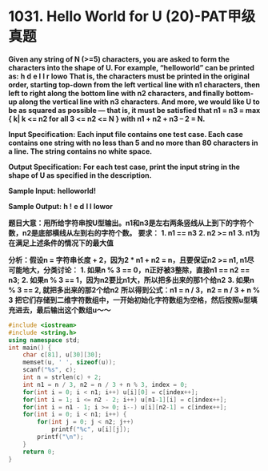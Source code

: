 # 1031. Hello World for U (20)-PAT甲级真题

**Given any string of N (>=5) characters, you are asked to form the characters into the shape of U. For example, “helloworld” can be printed as:**
**h   d**
**e   l**
**l   r**
**lowo**
**That is, the characters must be printed in the original order, starting top-down from the left vertical line with n1 characters, then left to right along the bottom line with n2 characters, and finally bottom-up along the vertical line with n3 characters. And more, we would like U to be as squared as possible — that is, it must be satisfied that n1 = n3 = max { k| k <= n2 for all 3 <= n2 <= N } with n1 + n2 + n3 – 2 = N.**

**Input Specification:**
**Each input file contains one test case. Each case contains one string with no less than 5 and no more than 80 characters in a line. The string contains no white space.**

**Output Specification:**
**For each test case, print the input string in the shape of U as specified in the description.**

**Sample Input:**
**helloworld!**

**Sample Output:**
**h    !**
**e    d**
**l    l**
**lowor**

**题目大意：用所给字符串按U型输出。n1和n3是左右两条竖线从上到下的字符个数，n2是底部横线从左到右的字符个数。**
**要求：**
**1. n1 == n3**
**2. n2 >= n1**
**3. n1为在满足上述条件的情况下的最大值**

**分析：假设n = 字符串长度 + 2，因为2 \* n1 + n2 = n，且要保证n2 >= n1, n1尽可能地大，分类讨论：**
**1. 如果n % 3 == 0，n正好被3整除，直接n1 == n2 == n3;**
**2. 如果n % 3 == 1，因为n2要比n1大，所以把多出来的那1个给n2**
**3. 如果n % 3 == 2, 就把多出来的那2个给n2**
**所以得到公式：n1 = n / 3，n2 = n / 3 + n % 3**
**把它们存储到二维字符数组中，一开始初始化字符数组为空格，然后按照u型填充进去，最后输出这个数组u～～**

```c++
#include <iostream>
#include <string.h>
using namespace std;
int main() {
    char c[81], u[30][30];
    memset(u, ' ', sizeof(u));
    scanf("%s", c);
    int n = strlen(c) + 2;
    int n1 = n / 3, n2 = n / 3 + n % 3, index = 0;
    for(int i = 0; i < n1; i++) u[i][0] = c[index++];
    for(int i = 1; i <= n2 - 2; i++) u[n1-1][i] = c[index++];
    for(int i = n1 - 1; i >= 0; i--) u[i][n2-1] = c[index++];
    for(int i = 0; i < n1; i++) {
        for(int j = 0; j < n2; j++) 
            printf("%c", u[i][j]);
        printf("\n");
    }
    return 0;
}
```